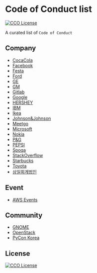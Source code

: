 # Code of Conduct list

[![CCO License](https://img.shields.io/badge/license-CC0-blue.svg?style=plastic "CC0 License")](#contributing-and-license)

A curated list of `Code of Conduct`


## Company

 - [CocaCola](http://www.coca-colacompany.com/content/dam/journey/us/en/private/fileassets/pdf/our-company/2016-COBC-US-Final.pdf)
 - [Facebook](https://investor.fb.com/corporate-governance/code-of-conduct/default.aspx)
 - [Festa](https://festa.io/code-of-conduct)
 - [Ford](https://corporate.ford.com/microsites/sustainability-report-2017-18/index.html)
 - [GE](http://dsg.files.app.content.prod.s3.amazonaws.com/gesustainability/wp-content/uploads/2016/12/18205334/16-0020_GE_SPIRIT_LETTER-2_r10v3_11x8.5_PRINT_ENGLISH.pdf)
 - [GM](https://www.gm.com/content/dam/gm/en_us/english/Group4/InvestorsPDFDocuments/WWI.pdf)
 - [Gitlab](https://about.gitlab.com/handbook/people-operations/code-of-conduct/)
 - [Google](https://abc.xyz/investor/other/google-code-of-conduct.html)
 - [HERSHEY](https://www.thehersheycompany.com/content/dam/corporate-us/documents/investors/code-of-conduct.pdf)
 - [IBM](https://www.ibm.com/investor/pdf/BCG_Feb_2011_English_CE.pdf)
 - [Ikea](http://www.inter.ikea.com/Documents/Inter%20IKEA%20Group%20Code_approved%20by%20IIH%20Board_211113.pdf)
 - [Johnson&Johnson](https://www.jnj.com/_document?id=00000159-69fe-dba3-afdb-79ffcdd60000)
 - [Meetgo](https://meetgo.kr/#/policy/communityGuideline)
 - [Microsoft](https://www.microsoft.com/en-us/legal/compliance)
 - [Nokia](https://www.nokia.com/sites/default/files/Nokia_Code_of_Conduct_English.pdf)
 - [P&G](https://us.pg.com/who-we-are/policies-practices/world-business-conduct-manual)
 - [PEPSI](http://www.pepsico.com/docs/album/2016-global-code-of-conduct/0-2016-en-english-pepsico_code_of_conduct-booklet_effective_oct_-1_2016.pdf?status=Temp&sfvrsn=0.9592054118311995)
 - [Spoqa](https://github.com/spoqa/code-of-conduct)
 - [StackOverflow](https://stackoverflow.com/conduct)
 - [Starbucks](https://globalassets.starbucks.com/assets/ada1f37e34954eb1883a6b32d3e8a430.pdf)
 - [Toyota](https://www.toyota-global.com/pages/contents/company/vision_philosophy/pdf/code_of_conduct.pdf)
 - [삼일회계법인](https://www.pwc.com/kr/ko/ethics/code-of-conduct.html)

## Event

 - [AWS Events](https://aws.amazon.com/ko/events/codeofconduct/)


## Community
 - [GNOME](https://wiki.gnome.org/Foundation/CodeOfConduct)
 - [OpenStack](https://www.openstack.org/legal/community-code-of-conduct/)
 - [PyCon Korea](https://www.pycon.kr/2018/about/coc/)


## License

[![CCO License](https://img.shields.io/badge/license-CC0-blue.svg?style=plastic "CC0 License")](#contributing-and-license)
